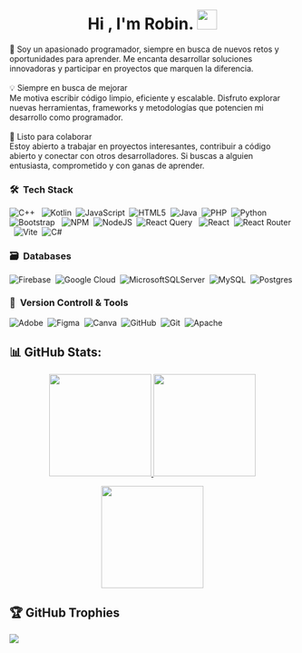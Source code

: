 <h1 align="center"><b>Hi , I'm Robin. </b><img src="https://media.giphy.com/media/hvRJCLFzcasrR4ia7z/giphy.gif" width="35"></h1>

🚀 Soy un apasionado programador, siempre en busca de nuevos retos y oportunidades para aprender. Me encanta desarrollar soluciones innovadoras y participar en proyectos que marquen la diferencia.<br><br>💡 Siempre en busca de mejorar<br>Me motiva escribir código limpio, eficiente y escalable. Disfruto explorar nuevas herramientas, frameworks y metodologías que potencien mi desarrollo como programador.<br><br>🤝 Listo para colaborar<br>Estoy abierto a trabajar en proyectos interesantes, contribuir a código abierto y conectar con otros desarrolladores. Si buscas a alguien entusiasta, comprometido y con ganas de aprender.


### 🛠 &nbsp;Tech Stack
![C++](https://img.shields.io/badge/c++-%2300599C.svg?style=for-the-badge&logo=c%2B%2B&logoColor=white) &nbsp;
![Kotlin](https://img.shields.io/badge/kotlin-%237F52FF.svg?style=for-the-badge&logo=kotlin&logoColor=white)&nbsp;
![JavaScript](https://img.shields.io/badge/javascript-%23323330.svg?style=for-the-badge&logo=javascript&logoColor=%23F7DF1E)&nbsp;
![HTML5](https://img.shields.io/badge/html5-%23E34F26.svg?style=for-the-badge&logo=html5&logoColor=white)&nbsp;
![Java](https://img.shields.io/badge/java-%23ED8B00.svg?style=for-the-badge&logo=openjdk&logoColor=white)&nbsp;
![PHP](https://img.shields.io/badge/php-%23777BB4.svg?style=for-the-badge&logo=php&logoColor=white)&nbsp;
![Python](https://img.shields.io/badge/python-3670A0?style=for-the-badge&logo=python&logoColor=ffdd54)&nbsp;
![Bootstrap](https://img.shields.io/badge/bootstrap-%238511FA.svg?style=for-the-badge&logo=bootstrap&logoColor=white) &nbsp;
![NPM](https://img.shields.io/badge/NPM-%23CB3837.svg?style=for-the-badge&logo=npm&logoColor=white)&nbsp;
![NodeJS](https://img.shields.io/badge/node.js-6DA55F?style=for-the-badge&logo=node.js&logoColor=white)&nbsp;
![React Query](https://img.shields.io/badge/-React%20Query-FF4154?style=for-the-badge&logo=react%20query&logoColor=white) &nbsp;
![React](https://img.shields.io/badge/react-%2320232a.svg?style=for-the-badge&logo=react&logoColor=%2361DAFB)&nbsp;
![React Router](https://img.shields.io/badge/React_Router-CA4245?style=for-the-badge&logo=react-router&logoColor=white) &nbsp;
![Vite](https://img.shields.io/badge/vite-%23646CFF.svg?style=for-the-badge&logo=vite&logoColor=white)&nbsp; 
![C#](https://img.shields.io/badge/c%23-%23239120.svg?style=for-the-badge&logo=csharp&logoColor=white)


### 🗃 &nbsp;Databases

![Firebase](https://img.shields.io/badge/firebase-%23039BE5.svg?style=for-the-badge&logo=firebase)&nbsp;
![Google Cloud](https://img.shields.io/badge/GoogleCloud-%234285F4.svg?style=for-the-badge&logo=google-cloud&logoColor=white)&nbsp;
![MicrosoftSQLServer](https://img.shields.io/badge/Microsoft%20SQL%20Server-CC2927?style=for-the-badge&logo=microsoft%20sql%20server&logoColor=white)&nbsp;
![MySQL](https://img.shields.io/badge/mysql-4479A1.svg?style=for-the-badge&logo=mysql&logoColor=white)&nbsp;
![Postgres](https://img.shields.io/badge/postgres-%23316192.svg?style=for-the-badge&logo=postgresql&logoColor=white)&nbsp;


### 🧰 &nbsp;Version Controll & Tools 
![Adobe](https://img.shields.io/badge/adobe-%23FF0000.svg?style=for-the-badge&logo=adobe&logoColor=white)&nbsp;
![Figma](https://img.shields.io/badge/figma-%23F24E1E.svg?style=for-the-badge&logo=figma&logoColor=white)&nbsp;
![Canva](https://img.shields.io/badge/Canva-%2300C4CC.svg?style=for-the-badge&logo=Canva&logoColor=white)&nbsp;
![GitHub](https://img.shields.io/badge/github-%23121011.svg?style=for-the-badge&logo=github&logoColor=white)&nbsp;
![Git](https://img.shields.io/badge/git-%23F05033.svg?style=for-the-badge&logo=git&logoColor=white)&nbsp;
![Apache](https://img.shields.io/badge/apache-%23D42029.svg?style=for-the-badge&logo=apache&logoColor=white)&nbsp; 

## 📊 GitHub Stats:
<p align="center">
  <a href="https://github.com/Adityakanoi2001">
    <img height="180em" src="https://github-readme-stats-eight-theta.vercel.app/api?username=RobinAlza&show_icons=true&theme=algolia&include_all_commits=true&count_private=true"/>
  </a>
  <a href="https://github.com/Adityakanoi2001">
    <img height="180em" src="https://github-readme-stats-eight-theta.vercel.app/api/top-langs/?username=RobinAlza&layout=compact&langs_count=8&theme=algolia"/>
  </a>
</p>

<p align="center">
  <img height="180em" src="https://nirzak-streak-stats.vercel.app/?user=RobinAlza&theme=github_dark_dimmed&hide_border=false"/>
</p>


## 🏆 GitHub Trophies
![](https://github-profile-trophy.vercel.app/?username=RobinAlza&theme=github_dark_dimmed&no-frame=true&no-bg=false&margin-w=4)

<!-- Proudly created with GPRM ( https://gprm.itsvg.in ) -->
